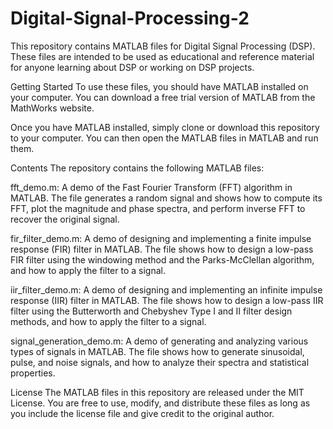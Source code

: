 # Digital-Signal-Processing-2
This repository contains MATLAB files for Digital Signal Processing (DSP). These files are intended to be used as educational and reference material for anyone learning about DSP or working on DSP projects.

Getting Started
To use these files, you should have MATLAB installed on your computer. You can download a free trial version of MATLAB from the MathWorks website.

Once you have MATLAB installed, simply clone or download this repository to your computer. You can then open the MATLAB files in MATLAB and run them.

Contents
The repository contains the following MATLAB files:

fft_demo.m: A demo of the Fast Fourier Transform (FFT) algorithm in MATLAB. The file generates a random signal and shows how to compute its FFT, plot the magnitude and phase spectra, and perform inverse FFT to recover the original signal.

fir_filter_demo.m: A demo of designing and implementing a finite impulse response (FIR) filter in MATLAB. The file shows how to design a low-pass FIR filter using the windowing method and the Parks-McClellan algorithm, and how to apply the filter to a signal.

iir_filter_demo.m: A demo of designing and implementing an infinite impulse response (IIR) filter in MATLAB. The file shows how to design a low-pass IIR filter using the Butterworth and Chebyshev Type I and II filter design methods, and how to apply the filter to a signal.

signal_generation_demo.m: A demo of generating and analyzing various types of signals in MATLAB. The file shows how to generate sinusoidal, pulse, and noise signals, and how to analyze their spectra and statistical properties.

License
The MATLAB files in this repository are released under the MIT License. You are free to use, modify, and distribute these files as long as you include the license file and give credit to the original author.

